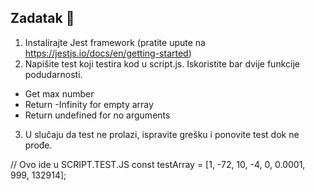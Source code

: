 ## Zadatak 📝

1. Instalirajte Jest framework (pratite upute na https://jestjs.io/docs/en/getting-started)
2. Napišite test koji testira kod u script.js. Iskoristite bar dvije funkcije podudarnosti.

- Get max number
- Return -Infinity for empty array
- Return undefined for no arguments

3. U slučaju da test ne prolazi, ispravite grešku i ponovite test dok ne prođe.

// Ovo ide u SCRIPT.TEST.JS
const testArray = [1, -72, 10, -4, 0, 0.0001, 999, 132914];
